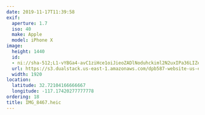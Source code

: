 ```yaml
---
date: 2019-11-17T11:39:58
exif:
  aperture: 1.7
  iso: 40
  make: Apple
  model: iPhone X
image:
  height: 1440
  id:
  - ni://sha-512;L1-vYBGa4-avC1ziHce1oiJieoZADlNoduhckiml2N2uxIPa36LIZeS4RgyaZTku2nuYFt0BU1ekbd_p2AqTVA
  url: https://s3.dualstack.us-east-1.amazonaws.com/dpb587-website-us-east-1/asset/gallery/2019-san-diego/226c819f-24a3-4370-4900-24930af01422~1920.jpg
  width: 1920
location:
  latitude: 32.72104166666667
  longitude: -117.17420277777778
ordering: 18
title: IMG_8467.heic
---
```

